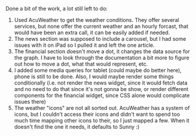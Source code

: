 Done a bit of the work, a lot still left to do:

1. Used AcuWeather to get the weather conditions. They offer several services, but none offer the current weather and an hourly forcast, that would have been an extra call, it can be easily added if needed.
2. The news section was supposed to include a carousel, but I had some issues with it on iPad so I pulled it and left the one article.
3. The financial section doesn't move a dot, it changes the data source for the graph. I have to look through the documentation a bit more to figure out how to move a dot, what that would represent, etc.
4. I added some media queries for tablet (could maybe do better here), phone is still to be done. Also, I would maybe render some things conditionally (i.e. not render the news widget, since it would fetch data and no need to do that since it's not gonna be show, or render different components for the financial widget, since CSS alone would complicate issues there)
5. The weather "icons" are not all sorted out. AcuWeather has a system of icons, but I couldn't access their icons and didn't want to spend too much time mapping other icons to their, so I just mapped a few. When it doesn't find the one it needs, it defaults to Sunny :)
